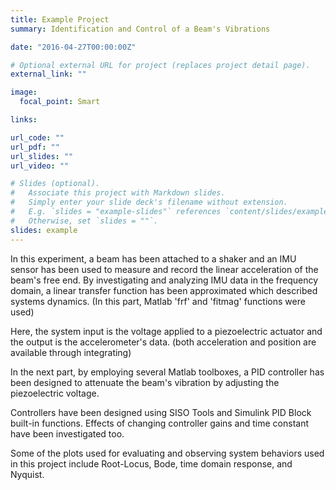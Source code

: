 ```yaml
---
title: Example Project
summary: Identification and Control of a Beam's Vibrations

date: "2016-04-27T00:00:00Z"

# Optional external URL for project (replaces project detail page).
external_link: ""

image:
  focal_point: Smart

links:

url_code: ""
url_pdf: ""
url_slides: ""
url_video: ""

# Slides (optional).
#   Associate this project with Markdown slides.
#   Simply enter your slide deck's filename without extension.
#   E.g. `slides = "example-slides"` references `content/slides/example-slides.md`.
#   Otherwise, set `slides = ""`.
slides: example
---
```


In this experiment, a beam has been attached to a shaker and an IMU sensor has been used to measure and record the linear acceleration of the beam's free end.
By investigating and analyzing IMU data in the frequency domain, a linear transfer function has been approximated which described systems dynamics. (In this part, Matlab 'frf' and 'fitmag' functions were used)

Here, the system input is the voltage applied to a piezoelectric actuator and the output is the accelerometer's data. (both acceleration and position are available through integrating)

In the next part, by employing several Matlab toolboxes, a PID controller has been designed to attenuate the beam's vibration by adjusting the piezoelectric voltage.

Controllers have been designed using SISO Tools and Simulink PID Block built-in functions. Effects of changing controller gains and time constant have been investigated too.

Some of the plots used for evaluating and observing system behaviors used in this project include Root-Locus, Bode, time domain response, and Nyquist.
